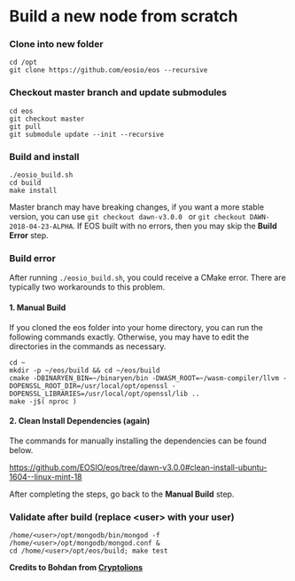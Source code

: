 # Build a new node from scratch

### Clone into new folder
```console
cd /opt
git clone https://github.com/eosio/eos --recursive
```

### Checkout master branch and update submodules
```console
cd eos
git checkout master
git pull
git submodule update --init --recursive
```

### Build and install
```console
./eosio_build.sh
cd build
make install
```

Master branch may have breaking changes, if you want a more stable version, you can use `git checkout dawn-v3.0.0
` or `git checkout DAWN-2018-04-23-ALPHA`. If EOS built with no errors, then you may skip the **Build Error** step.

### Build error

After running `./eosio_build.sh`, you could receive a CMake error. There are typically two workarounds to this problem.

#### 1. Manual Build

If you cloned the eos folder into your home directory, you can run the following commands exactly. Otherwise, you may have to edit the directories in the commands as necessary.

```console
cd ~
mkdir -p ~/eos/build && cd ~/eos/build
cmake -DBINARYEN_BIN=~/binaryen/bin -DWASM_ROOT=~/wasm-compiler/llvm -DOPENSSL_ROOT_DIR=/usr/local/opt/openssl -DOPENSSL_LIBRARIES=/usr/local/opt/openssl/lib ..
make -j$( nproc )
```

#### 2. Clean Install Dependencies (again)

The commands for manually installing the dependencies can be found below.

https://github.com/EOSIO/eos/tree/dawn-v3.0.0#clean-install-ubuntu-1604--linux-mint-18

After completing the steps, go back to the **Manual Build** step.

### Validate after build (replace \<user> with your user)
```console
/home/<user>/opt/mongodb/bin/mongod -f /home/<user>/opt/mongodb/mongod.conf &
cd /home/<user>/opt/eos/build; make test
```

**Credits to Bohdan from [Cryptolions][f51cb96f]**

[f51cb96f]: http://cryptolions.io/ "Website"